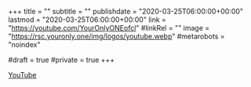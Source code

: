 +++
title = ""
subtitle = ""
publishdate = "2020-03-25T06:00:00+00:00"
lastmod = "2020-03-25T06:00:00+00:00"
link = "https://youtube.com/YourOnlyONEofcl"
#linkRel = ""
image = "https://rsc.youronly.one/img/logos/youtube.webp"
#metarobots = "noindex"

#draft = true
#private = true
+++

[YouTube](https://youtube.com/YourOnlyONEofcl "YouTube")
